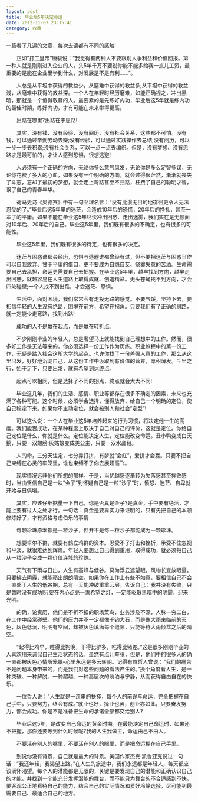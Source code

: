 ```yaml
---
layout: post
title: 毕业后5年决定命运
date: 2012-11-07 23:15:41
category: 收藏
---
```



一篇看了几遍的文章，每次去读都有不同的感触! 

　　正如”打工皇帝”唐骏说：”我觉得有两种人不要跟别人争利益和价值回报。第一种人就是刚刚进入企业的人，头5年千万不要说你能不能多给我一点儿工资，最重要的是能在企业里学到什么，对发展是不是有利……”。 

　　人总是从平坦中获得的教益少，从磨难中获得的教益多;从平坦中获得的教益浅，从磨难中获得的教益深。一个人在年轻时经历磨难，如能正确视之，冲出黑暗，那就是一个值得敬慕的人。最要紧的是先练好内功，毕业后这5年就是练内功的最佳时期，练好内功，才有可能在未来攀得更高。 

　　出路在哪里?出路在于思路! 

　　其实，没有钱、没有经验、没有阅历、没有社会关系，这些都不可怕。没有钱，可以通过辛勤劳动去赚;没有经验，可以通过实践操作去总结;没有阅历，可以一步一步去积累;没有社会关系，可以一点一点去编织。但是，没有梦想、没有思路才是最可怕的，才让人感到恐惧，很想逃避! 

　　人必须有一个正确的方向，无论你多么意气风发，无论你是多么足智多谋，无论你花费了多大的心血，如果没有一个明确的方向，就会过得很茫然，渐渐就丧失了斗志，忘却了最初的梦想，就会走上弯路甚至不归路，枉费了自己的聪明才智，误了自己的青春年华。 

　　荷马史诗《奥德赛》中有一句至理名言：”没有比漫无目的地徘徊更令人无法忍受的了。”毕业后这5年里的迷茫，会造成10年后的恐慌，20年后的挣扎，甚至一辈子的平庸。如果不能在毕业这5年尽快冲出困惑、走出迷雾，我们实在是无颜面对10年后、20年后的自己。毕业这5年里，我们既有很多的不确定，也有很多的可能性。 

　　毕业这5年里，我们既有很多的待定，也有很多的决定。 

　　迷茫与困惑谁都会经历，恐惧与逃避谁都曾经有过，但不要把迷茫与困惑当作可以自我放弃、甘于平庸的借口，更不要成为自怨自艾、祭奠失意的苦酒。生命需要自己去承担，命运更需要自己去把握。在毕业这5年里，越早找到方向，越早走出困惑，就越容易在人生道路上取得成就、创造精彩。无头苍蝇找不到方向，才会四处碰壁;一个人找不到出路，才会迷茫、恐惧。 

　　生活中，面对困境，我们常常会有走投无路的感觉。不要气馁，坚持下去，要相信年轻的人生没有绝路，困境在前方，希望在拐角。只要我们有了正确的思路，就一定能少走弯路，找到出路! 

　　成功的人不是赢在起点，而是赢在转折点。 

　　不少刚刚毕业的年轻人，总是奢望马上就能找到自己理想中的工作。然而，很多好工作是无法等来的，你必须选择一份工作作为历练。职业旅程中的第一份工作，无疑是踏入社会这所大学的起点。也许你找了一份差强人意的工作，那么从这里出发，好好地沉淀自己，从这份工作中汲取到有价值的营养，厚积薄发。千里之行，始于足下，只要出发，就有希望到达终点。 

　　起点可以相同，但是选择了不同的拐点，终点就会大大不同! 

　　毕业这几年，我们的生活、感情、职业等都存在很多不确定的因素，未来也充满了各种可能。这个时候，必须学会选择，懂得放弃，给自己一个明确的定位，使自己稳定下来。如果你不主动定位，就会被别人和社会”定型”! 

　　可以这么说：一个人在毕业这5年培养起来的行为习惯，将决定他一生的高度。我们能否成功，在某种程度上取决于自己对自己的评价，这就是定位。你给自己定位是什么，你就是什么。定位能决定人生，定位能改变命运。丑小鸭变成白天鹅，只要一双翅膀;灰姑娘变成美公主，只要一双水晶鞋。 

　　人的命，三分天注定，七分靠打拼，有梦就”会红”，爱拼才会赢。只要不把自己束缚在心灵的牢笼里，谁也束缚不了你去展翅高飞。 

　　现实情况远非他们所想的那样。于是，当优越感逐渐转为失落感甚至挫败感时，当由坚信自己是一块”金子”到怀疑自己是一粒”沙子”时，愤怒、迷茫、自卑就开始与日俱增。 

　　其实，应该仔细掂量一下自己，你是否真是金子?是真金，手中要有绝活，才能上要有过人之处才行。一句话：真金是要靠实力来证明的，只有先把自己的本领修炼好了，才有资格考虑伯乐的事情 

　　每颗珍珠原本都是一粒沙子，但并不是每一粒沙子都能成为一颗珍珠。 

　　想要卓尔不群，就要有鹤立鸡群的资本。忍受不了打击和挫折，承受不住忽视和平淡，就很难达到辉煌。年轻人要想让自己得到重用，取得成功，就必须把自己从一粒沙子变成一颗价值连城的珍珠。 

　　天气有下雨与日出，人生有高峰与低谷。莫为浮云遮望眼，风物长宜放眼量。只要拂去阴霾，就能亮出朗朗晴空。如果你在工作上有些不如意，要相信自己不会一直处于人生的低谷期，总有一天能冲破重重云层。告诉自己：我并没有失败，只是暂时没有成功!只要在内心点亮一盏希望之灯，一定能驱散黑暗中的阴霾，迎来光明。 

　　的确，论资历，他们是不折不扣的职场菜鸟，业务涉及不深，人脉一穷二白，在工作中经常碰壁。他们的压力并不一定都像千钧大石，而是像大雨来临前的天色，灰色低沉，明明有空间，却被灰色填满每个缝隙，只能等待大雨倾盆之后的晴空。 

　　”起得比鸡早，睡得比狗晚，干得比驴多，吃得比猪差。”这是很多刚刚毕业的人喜欢用来调侃自己生活状态的话。虽然有点儿夸张，但是，他们中的很多人的确一直都被灰色心情所笼罩–心里永远是多云转阴。记得有位哲人曾说：”我们的痛苦不是问题本身带来的，而是我们对这些问题的看法产生的。”换个角度看人生，是一种突破、一种解脱、一种超越、一种高层次的淡泊与宁静，从而获得自由自在的快乐。 

　　一位哲人说：”人生就是一连串的抉择，每个人的前途与命运，完全把握在自己手中，只要努力，终会有成。”就业也好，择业也罢，创业亦如此，只要奋发努力，都会成功。你是不是准备把生命的承诺全部都交给别人? 

　　毕业后这5年，是改变自己命运的黄金时期。在最能决定自己命运时，如果还不把握，那你还要等到什么时候呢?我的人生我做主，命运由己不由人。 

　　不要活在别人的嘴里，不要活在别人的眼里，而是把命运握在自己手里。

　　别说你没有背景，自己就是最大的背景。美国作家杰克·凯鲁亚克说过一句话：”我还年轻，我渴望上路。”在人生的旅途中，我们永远都是年轻人，每天都应该满怀渴望。每个人的潜能都是无限的，关键是要发现自己的潜能和正确认识自己的才能，并找到一个能充分发挥潜能的舞台，而不能只为舞台的不合适感到不快。要客观公正地看待自己的能力，结合自己的实际情况和爱好冷静选择，尽可能到最需要自己、最适合自己的地方。
